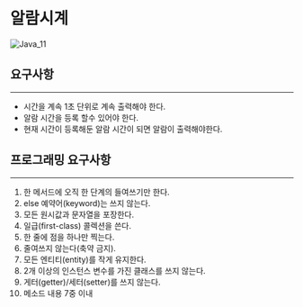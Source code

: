 # 알람시계
![Java_11](https://img.shields.io/badge/java-11-green)

## 요구사항

---
- 시간을 계속 1초 단위로 계속 출력해야 한다.
- 알람 시간을 등록 할수 있어야 한다. 
- 현재 시간이 등록해둔 알람 시간이 되면 알람이 출력해야한다.

## 프로그래밍 요구사항

---
1. 한 메서드에 오직 한 단계의 들여쓰기만 한다.
2. else 예약어(keyword)는 쓰지 않는다.
3. 모든 원시값과 문자열을 포장한다.
4. 일급(first-class) 콜렉션을 쓴다. 
5. 한 줄에 점을 하나만 찍는다.
6. 줄여쓰지 않는다(축약 금지).
7. 모든 엔티티(entity)를 작게 유지한다. 
8. 2개 이상의 인스턴스 변수를 가진 클래스를 쓰지 않는다.
9. 게터(getter)/세터(setter)를 쓰지 않는다.
10. 메소드 내용 7중 이내 
